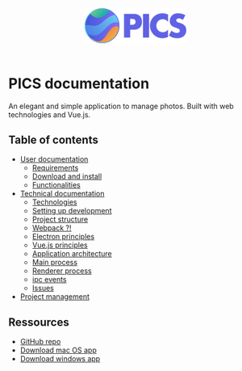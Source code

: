 <div align="center" style="margin-bottom:60px;">
  <img src="logo.svg" width="40%"/>
</div>

# PICS documentation

An elegant and simple application to manage photos. Built with web technologies and Vue.js.

## Table of contents

* [User documentation](userdoc/userdoc.html)
  * [Requirements](userdoc/requirements.html)
  * [Download and install](userdoc/installation.html)
  * [Functionalities](userdoc/features.html)
* [Technical documentation](techdoc/techdoc.html)
  * [Technologies](techdoc/technologies.html)
  * [Setting up development](techdoc/setting-up-development.html)
  * [Project structure](techdoc/project-structure.html)
  * [Webpack ?!](techdoc/webpack.html)
  * [Electron principles](techdoc/electron.html)
  * [Vue.js principles](techdoc/vuejs.html)
  * [Application architecture](techdoc/architecture.html)
  * [Main process](techdoc/main.html)
  * [Renderer process](techdoc/renderer.html)
  * [ipc events](techdoc/ipcevents.html)
  * [Issues](techdoc/issues.html)
*  [Project management](projectmanagment/comments.html)

## Ressources

* [GitHub repo](https://github.com/bastiennicoud/PICS)
* [Download mac OS app](https://github.com/bastiennicoud/PICS/releases/tag/v1.1.5)
* [Download windows app](https://github.com/bastiennicoud/PICS/releases/tag/v1.1.5)